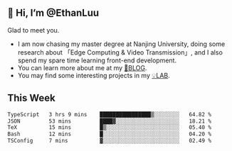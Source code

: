 ## 👋 Hi, I’m @EthanLuu

Glad to meet you.

- I am now chasing my master degree at Nanjing University, doing some research about 「Edge Computing & Video Transmission」, and I also spend my spare time learning front-end development.
- You can learn more about me at my [📝BLOG](https://blog.ethanloo.cn).
- You may find some interesting projects in my [💡LAB](https://lab.ethanloo.cn).

## This Week
<!--START_SECTION:waka-->

```txt
TypeScript   3 hrs 9 mins    ████████████████▒░░░░░░░░   64.82 %
JSON         53 mins         ████▓░░░░░░░░░░░░░░░░░░░░   18.21 %
TeX          15 mins         █▒░░░░░░░░░░░░░░░░░░░░░░░   05.40 %
Bash         12 mins         █░░░░░░░░░░░░░░░░░░░░░░░░   04.20 %
TSConfig     7 mins          ▓░░░░░░░░░░░░░░░░░░░░░░░░   02.49 %
```

<!--END_SECTION:waka-->
